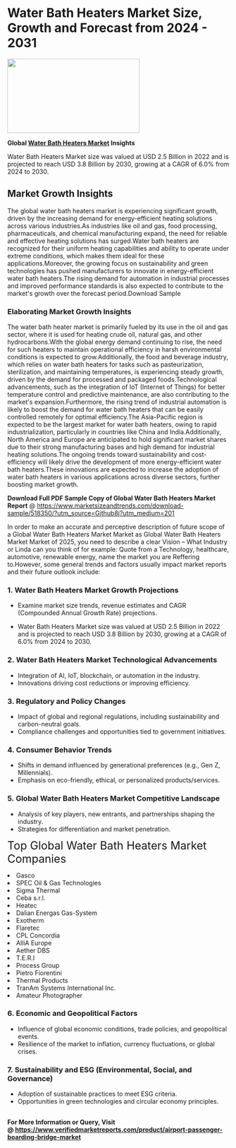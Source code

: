 <H1>Water Bath Heaters Market Size, Growth and Forecast from 2024 - 2031</H1><img class="aligncenter size-medium wp-image-584254" src="https://thirdeyenews.in/wp-content/uploads/2024/09/Global-Market-Research-300x168.jpeg" alt="" width="300" height="168" /><p><strong>Global&nbsp;<a href="https://www.marketsizeandtrends.com/download-sample/518350/?utm_source=Github8j?utm_medium=201">Water Bath Heaters Market</a> Insights</strong></p><p>Water Bath Heaters Market size was valued at USD 2.5 Billion in 2022 and is projected to reach USD 3.8 Billion by 2030, growing at a CAGR of 6.0% from 2024 to 2030.</p><p><h2>Market Growth Insights</h2> The global water bath heaters market is experiencing significant growth, driven by the increasing demand for energy-efficient heating solutions across various industries.As industries like oil and gas, food processing, pharmaceuticals, and chemical manufacturing expand, the need for reliable and effective heating solutions has surged.Water bath heaters are recognized for their uniform heating capabilities and ability to operate under extreme conditions, which makes them ideal for these applications.Moreover, the growing focus on sustainability and green technologies has pushed manufacturers to innovate in energy-efficient water bath heaters.The rising demand for automation in industrial processes and improved performance standards is also expected to contribute to the market's growth over the forecast period.Download Sample <h3>Elaborating Market Growth Insights</h3> The water bath heater market is primarily fueled by its use in the oil and gas sector, where it is used for heating crude oil, natural gas, and other hydrocarbons.With the global energy demand continuing to rise, the need for such heaters to maintain operational efficiency in harsh environmental conditions is expected to grow.Additionally, the food and beverage industry, which relies on water bath heaters for tasks such as pasteurization, sterilization, and maintaining temperatures, is experiencing steady growth, driven by the demand for processed and packaged foods.Technological advancements, such as the integration of IoT (Internet of Things) for better temperature control and predictive maintenance, are also contributing to the market's expansion.Furthermore, the rising trend of industrial automation is likely to boost the demand for water bath heaters that can be easily controlled remotely for optimal efficiency.The Asia-Pacific region is expected to be the largest market for water bath heaters, owing to rapid industrialization, particularly in countries like China and India.Additionally, North America and Europe are anticipated to hold significant market shares due to their strong manufacturing bases and high demand for industrial heating solutions.The ongoing trends toward sustainability and cost-efficiency will likely drive the development of more energy-efficient water bath heaters.These innovations are expected to increase the adoption of water bath heaters in various applications across diverse sectors, further boosting market growth.</p><p><span class=""><strong>Download Full PDF Sample Copy of Global Water Bath Heaters Market Report</strong> @ <a href="https://www.marketsizeandtrends.com/download-sample/518350/?utm_source=Github8j?utm_medium=201" target="_blank">https://www.marketsizeandtrends.com/download-sample/518350/?utm_source=Github8j?utm_medium=201</a></span></p><p>In order to make an accurate and perceptive description of future scope of a Global&nbsp;Water Bath Heaters Market Market as Global&nbsp;Water Bath Heaters Market Market of 2025, you need to describe a clear Vision &ndash; What Industry or Linda can you think of for example: Quote from a Technology, healthcare, automotive, renewable energy, name the market you are Reffering to.However, some general trends and factors usually impact market reports and their future outlook include:</p><h3>1.&nbsp;<strong>Water Bath Heaters Market Growth Projections</strong></h3><ul><li>Examine market size trends, revenue estimates and CAGR (Compounded Annual Growth Rate) projections.</li><li><p>Water Bath Heaters Market size was valued at USD 2.5 Billion in 2022 and is projected to reach USD 3.8 Billion by 2030, growing at a CAGR of 6.0% from 2024 to 2030.</p></li></ul><h3>2.&nbsp;<strong>Water Bath Heaters Market Technological Advancements</strong></h3><ul><li>Integration of AI, IoT, blockchain, or automation in the industry.</li><li>Innovations driving cost reductions or improving efficiency.</li></ul><h3>3.&nbsp;<strong>Regulatory and Policy Changes</strong></h3><ul><li>Impact of global and regional regulations, including sustainability and carbon-neutral goals.</li><li>Compliance challenges and opportunities tied to government initiatives.</li></ul><h3>4.&nbsp;<strong>Consumer Behavior Trends</strong></h3><ul><li>Shifts in demand influenced by generational preferences (e.g., Gen Z, Millennials).</li><li>Emphasis on eco-friendly, ethical, or personalized products/services.</li></ul><h3>5.&nbsp;<strong>Global Water Bath Heaters Market Competitive Landscape</strong></h3><ul><li>Analysis of key players, new entrants, and partnerships shaping the industry.</li><li>Strategies for differentiation and market penetration.</li></ul><p data-pm-slice="1 1 []"><span style="color: inherit; font-family: inherit; font-size: 25px;">Top Global Water Bath Heaters Market Companies</span></p><div class="" data-test-id=""><p><li>Gasco</li><li> SPEC Oil & Gas Technologies</li><li> Sigma Thermal</li><li> Ceba s.r.l.</li><li> Heatec</li><li> Dalian Energas Gas-System</li><li> Exotherm</li><li> Flaretec</li><li> CPL Concordia</li><li> AlliA Europe</li><li> Aether DBS</li><li> T.E.R.I</li><li> Process Group</li><li> Pietro Fiorentini</li><li> Thermal Products</li><li> TranAm Systems International Inc.</li><li> Amateur Photographer</li></p></div><h3>6.&nbsp;<strong>Economic and Geopolitical Factors</strong></h3><ul><li>Influence of global economic conditions, trade policies, and geopolitical events.</li><li>Resilience of the market to inflation, currency fluctuations, or global crises.</li></ul><h3>7.&nbsp;<strong>Sustainability and ESG (Environmental, Social, and Governance)</strong></h3><ul><li>Adoption of sustainable practices to meet ESG criteria.</li><li>Opportunities in green technologies and circular economy principles.</li></ul><h2><strong style="font-size: 14px;">For More Information or Query, Visit @&nbsp;</strong><a style="background-color: #ffffff; font-size: 14px;" href="https://www.marketsizeandtrends.com/report/water-bath-heaters-market/" target="_blank">https://www.verifiedmarketreports.com/product/airport-passenger-boarding-bridge-market</a></h2>